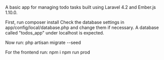 A basic app for managing todo tasks built using Laravel 4.2 and Ember.js 1.10.0.

First, run composer install
Check the database settings in app/config/local/database.php and change them if necessary.
A database called "todos_app" under localhost is expected.

Now run: php artisan migrate --seed

For the frontend run:
npm i
npm run prod